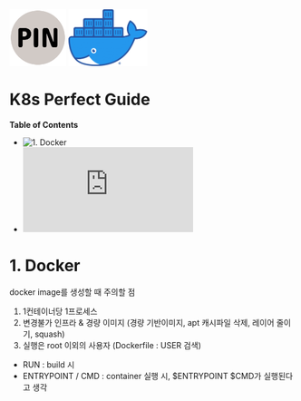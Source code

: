 <img src="Images/PIN.png" alt="PINLAB" height="100">
<img src="Images/docker.png" alt="docker" height="100">

K8s Perfect Guide
===

**Table of Contents**
* ![1. Docker](https://github.com/DevKimbob/md_format_check/blob/master/K8s_Perfect_Guide.md#1-docker#1-docker)
* ![Images/docker.png](https://github.com/DevKimbob/md_format_check/blob/master/K8s_Perfect_Guide.md#1-docker)



# 1. Docker
docker image를 생성할 때 주의할 점
1. 1컨테이너당 1프로세스
2. 변경불가 인프라 & 경량 이미지 (경량 기반이미지, apt 캐시파일 삭제, 레이어 줄이기, squash)
3. 실행은 root 이외의 사용자 (Dockerfile : USER 검색)

* RUN : build 시
* ENTRYPOINT / CMD : container 실행 시, $ENTRYPOINT $CMD가 실행된다고 생각

